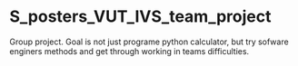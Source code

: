 # S_posters_VUT_IVS_team_project
Group project. Goal is not just programe python calculator, but try sofware enginers methods and get through working in teams difficulties.

